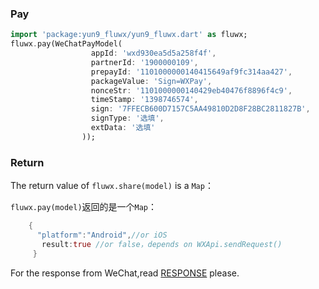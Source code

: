 

### Pay
 
```dart
import 'package:yun9_fluwx/yun9_fluwx.dart' as fluwx;
fluwx.pay(WeChatPayModel(
                  appId: 'wxd930ea5d5a258f4f', 
                  partnerId: '1900000109',
                  prepayId: '1101000000140415649af9fc314aa427',
                  packageValue: 'Sign=WXPay',
                  nonceStr: '1101000000140429eb40476f8896f4c9',
                  timeStamp: '1398746574',
                  sign: '7FFECB600D7157C5AA49810D2D8F28BC2811827B',
                  signType: '选填',
                  extData: '选填'
                ));
```
### Return 
The return value of `fluwx.share(model)` is a `Map`：

 `fluwx.pay(model)`返回的是一个`Map`：
```dart
    {
      "platform":"Android",//or iOS
       result:true //or false，depends on WXApi.sendRequest()
     }
```
For the response from WeChat,read [RESPONSE](./RESPONSE.md) please.
